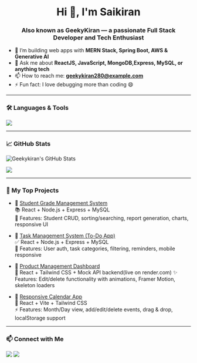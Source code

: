 <h1 align="center">Hi 👋, I'm Saikiran</h1>
<h3 align="center">Also known as <strong>GeekyKiran</strong> — a passionate Full Stack Developer and Tech Enthusiast</h3>

- 🌱 I’m building web apps with **MERN Stack, Spring Boot, AWS & Generative AI** <!-- - 👨‍💻 All of my projects are available at [My Portfolio](https://your-portfolio-link.com) -->
- 💬 Ask me about **ReactJS, JavaScript, MongoDB,Express, MySQL, or anything tech**
- 📫 How to reach me: **geekykiran280@example.com**
- ⚡ Fun fact: I love debugging more than coding 😄

---

### 🛠️ Languages & Tools
<p align="left">
  <img src="https://skillicons.dev/icons?i=js,react,nodejs,java,spring,tailwind,mysql,mongodb,git,github,html,css,vscode,aws" />
</p>

---

### 📈 GitHub Stats
<p align="left">
  <img src="https://github-readme-stats.vercel.app/api?username=Geekykiran&show_icons=true&theme=radical" alt="Geekykiran's GitHub Stats" />
</p>
<p align="left">
  <img src="https://github-readme-streak-stats.herokuapp.com?user=Geekykiran&theme=radical&hide_border=true" />
</p>

---

### 🚀 My Top Projects

- 🔗 [Student Grade Management System](https://github.com/Geekykiran/student-grade-management)  
  📚 React + Node.js + Express + MySQL  
  🎯 Features: Student CRUD, sorting/searching, report generation, charts, responsive UI

- 🔗 [Task Management System (To-Do App)](https://github.com/Geekykiran/task-manager-fullstack-app)  
  ✅ React + Node.js + Express + MySQL  
  🧠 Features: User auth, task categories, filtering, reminders, mobile responsive

- 🔗 [Product Management Dashboard](https://github.com/Geekykiran/gadgets-products-cart)  
  🛒 React + Tailwind CSS + Mock API backend(live on render.com)
  ✨ Features: Edit/delete functionality with animations, Framer Motion, skeleton loaders

- 🔗 [Responsive Calendar App](https://github.com/Geekykiran/calendar-app)  
  📅 React + Vite + Tailwind CSS  
  ⚡ Features: Month/Day view, add/edit/delete events, drag & drop, localStorage support


---

### 📫 Connect with Me
<p>
  <a href="https://www.linkedin.com/in/saikiranng/"><img src="https://img.shields.io/badge/LinkedIn-blue?logo=linkedin&style=for-the-badge" /></a>
  <a href="geekykiran280@gmail.com"><img src="https://img.shields.io/badge/Gmail-red?logo=gmail&style=for-the-badge" /></a>
</p>
